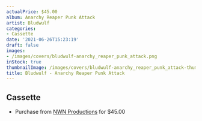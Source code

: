 ```yaml
---
actualPrice: $45.00
album: Anarchy Reaper Punk Attack
artist: Bludwulf
categories:
- Cassette
date: '2021-06-26T15:23:19'
draft: false
images:
- /images/covers/bludwulf-anarchy_reaper_punk_attack.png
inStock: true
thumbnailImage: /images/covers/bludwulf-anarchy_reaper_punk_attack-thumb.png
title: Bludwulf - Anarchy Reaper Punk Attack
---
```


## Cassette
* Purchase from [NWN Productions](http://shop.nwnprod.com/index.php?route=product/product&path=73&product_id=436&sort=pd.name&order=ASC) for $45.00
